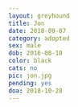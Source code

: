 ```yaml
---
layout: greyhound
title: Jon
date: 2018-09-07
category: adopted
sex: male
dob: 2016-08-18
color: black
cats: no
pic: jon.jpg
pending: yes
doa: 2018-10-28
---
```


